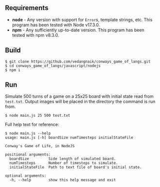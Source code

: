 ## Requirements
* **node** - Any version with support for `Error`s, template strings, etc. This program has been tested with Node v17.3.0.
* **npm** - Any sufficiently up-to-date version. This program has been tested with npm v8.3.0.

## Build
```
$ git clone https://github.com/vedangnaik/conways_game_of_langs.git
$ cd conways_game_of_langs/javascript/nodejs
$ npm i
```

## Run
Simulate 500 turns of a game on a 25x25 board with initial state read from `test.txt`. Output images will be placed in the directory the command is run from.
```
$ node main.js 25 500 test.txt
```
Full help text for reference:
```
$ node main.js --help
usage: main.js [-h] boardSize numTimesteps initialStateFile

Conway's Game of Life, in NodeJS

positional arguments:
  boardSize         Side length of simulated board.
  numTimesteps      Number of timesteps to simulate.
  initialStateFile  Path to text file of board's initial state.

optional arguments:
  -h, --help        show this help message and exit
```